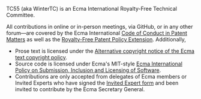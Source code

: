 TC55 (aka WinterTC) is an Ecma International Royalty-Free Technical Committee.

All contributions in online or in-person meetings, via GitHub, or in any other forum—are covered by the Ecma
International [Code of Conduct in Patent Matters][patent] as well as the [Royalty-Free Patent Policy Extension][rfp].
Additionally,

- Prose text is licensed under the [Alternative copyright notice of the Ecma text copyright policy][altcopy].
- Source code is licensed under Ecma's MIT-style [Ecma International Policy on Submission, Inclusion and Licensing of
  Software][mit].
- Contributions are only accepted from delegates of Ecma members or Invited Experts who have signed the [Invited Expert
  form][ieform] and been invited to contribute by the Ecma Secretary General.

[patent]: https://ecma-international.org/policies/by-ipr/code-of-conduct-in-patent-matters/
[rfp]: https://ecma-international.org/policies/by-ipr/royalty-free-patent-policy-extension-option/
[altcopy]: https://ecma-international.org/policies/by-ipr/ecma-text-copyright-policy/#alternative-copyright-notice
[mit]: https://ecma-international.org/policies/by-ipr/ecma-international-policy-on-submission-inclusion-and-licensing-of-software/
[ieform]: https://ecma-international.org/invited-expert-form/
